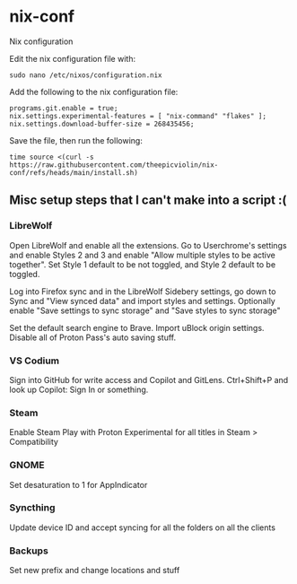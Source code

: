 # nix-conf

Nix configuration

Edit the nix configuration file with:

```
sudo nano /etc/nixos/configuration.nix
```

Add the following to the nix configuration file:

```
programs.git.enable = true;
nix.settings.experimental-features = [ "nix-command" "flakes" ];
nix.settings.download-buffer-size = 268435456;
```

Save the file, then run the following:

```
time source <(curl -s https://raw.githubusercontent.com/theepicviolin/nix-conf/refs/heads/main/install.sh)
```

## Misc setup steps that I can't make into a script :(

### LibreWolf

Open LibreWolf and enable all the extensions. Go to Userchrome's settings and enable Styles 2 and 3 and enable "Allow multiple styles to be active together". Set Style 1 default to be not toggled, and Style 2 default to be toggled. 

Log into Firefox sync and in the LibreWolf Sidebery settings, go down to Sync and "View synced data" and import styles and settings. Optionally enable "Save settings to sync storage" and "Save styles to sync storage"

Set the default search engine to Brave. Import uBlock origin settings. Disable all of Proton Pass's auto saving stuff.

### VS Codium

Sign into GitHub for write access and Copilot and GitLens. Ctrl+Shift+P and look up Copilot: Sign In or something.

### Steam

Enable Steam Play with Proton Experimental for all titles in Steam > Compatibility

### GNOME

Set desaturation to 1 for AppIndicator

### Syncthing

Update device ID and accept syncing for all the folders on all the clients

### Backups

Set new prefix and change locations and stuff
